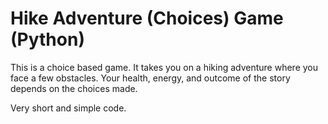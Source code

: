 # Hike Adventure (Choices) Game (Python)

This is a choice based game. It takes you on a hiking adventure where you face a few obstacles. Your health, energy, and outcome of the story depends on the choices made.

Very short and simple code.
